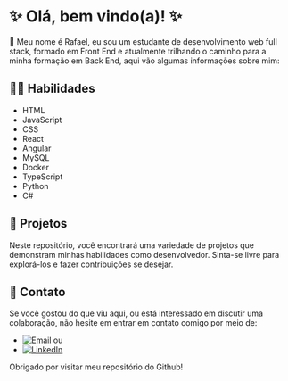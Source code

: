 
# ✨ Olá, bem vindo(a)! ✨

👋 Meu nome é Rafael, eu sou um estudante de desenvolvimento web full stack, formado em Front End e atualmente trilhando o caminho para a minha formação em Back End, aqui vão algumas informações sobre mim:


## 👨‍💻 Habilidades
- HTML
- JavaScript
- CSS
- React
- Angular
- MySQL
- Docker
- TypeScript
- Python
- C#



## 🔧 Projetos
Neste repositório, você encontrará uma variedade de projetos que demonstram minhas habilidades como desenvolvedor. Sinta-se livre para explorá-los e fazer contribuições se desejar.
## 🔗 Contato
Se você gostou do que viu aqui, ou está interessado em discutir uma colaboração, não hesite em entrar em contato comigo por meio de:

- [![Email](https://img.shields.io/badge/-Email-D14836?style=for-the-badge&logo=gmail&logoColor=white)](https://mail.google.com/mail/u/0/?source=mailto&to=rafael.almeida.alves.2002@gmail.com&fs=1&tf=cm)
ou
- [![LinkedIn](https://img.shields.io/badge/-LinkedIn-0077B5?style=for-the-badge&logo=linkedin&logoColor=white)](https://www.linkedin.com/in/rafaaalves)


Obrigado por visitar meu repositório do Github!
